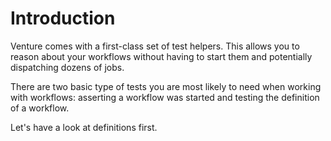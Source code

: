 # Introduction

Venture comes with a first-class set of test helpers. This allows you to reason about your workflows without having to start them and potentially dispatching dozens of jobs.

There are two basic type of tests you are most likely to need when working with workflows: asserting a workflow was started and testing the definition of a workflow.

Let's have a look at definitions first.
